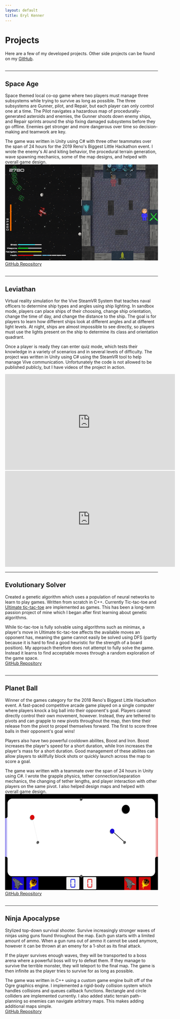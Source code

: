 ```yaml
---
layout: default
title: Eryl Kenner
---
```

# Projects

Here are a few of my developed projects. Other side projects can be found on my <a href="https://github.com/Eryl2000">GitHub</a>.
<br><br>
<hr>

<h2>Space Age</h2>
Space themed local co-op game where two players must manage three subsystems while trying to survive as long as possible. The three subsystems are Gunner, pilot, and Repair, but each player can only control one at a time. The Pilot navigates a hazardous map of procedurally-generated asteroids and enemies, the Gunner shoots down enemy ships, and Repair sprints around the ship fixing damaged subsystems before they go offline. Enemies get stronger and more dangerous over time so decision-making and teamwork are key.

The game was written in Unity using C# with three other teammates over the span of 24 hours for the 2019 Reno's Biggest Little Hackathon event. I wrote the enemy's AI and kiting behavior, the procedural terrain generation, wave spawning mechanics, some of the map designs, and helped with overall game design.
<img class="project_image" src="/assets/images/space-age.png" width="560" height="315">
<a href="https://github.com/kylebrain/hackathon-2019">GitHub Repository</a>
<br><br>
<hr>

<h2>Leviathan</h2>
Virtual reality simulation for the Vive SteamVR System that teaches naval officers to determine ship types and angles using ship lighting. In sandbox mode, players can place ships of their choosing, change ship orientation, change the time of day, and change the distance to the ship. The goal is for players to learn how different ships look at different angles and at different light levels. At night, ships are almost impossible to see directly, so players must use the lights present on the ship to determine its class and orientation quadrant.

Once a player is ready they can enter quiz mode, which tests their knowledge in a variety of scenarios and in several levels of difficulty. The project was written in Unity using C# using the SteamVR tool to help manage Vive communication. Unfortunately the code is not allowed to be published publicly, but I have videos of the project in action.
<iframe width="560" height="315" src="https://www.youtube.com/embed/u38aZBRUzsU" frameborder="0" allow="accelerometer; autoplay; encrypted-media; gyroscope; picture-in-picture" allowfullscreen></iframe>
<iframe width="560" height="315" src="https://www.youtube.com/embed/yzTdZjPLN1Q" frameborder="0" allow="accelerometer; autoplay; encrypted-media; gyroscope; picture-in-picture" allowfullscreen></iframe>
<br>
<hr>

<h2>Evolutionary Solver</h2>
Created a genetic algorithm which uses a population of neural networks to learn to play games. Written from scratch in C++. Currently Tic-tac-toe and <a href="https://en.wikipedia.org/wiki/Ultimate_tic-tac-toe">Ultimate tic-tac-toe</a> are implemented as games. This has been a long-term passion project of mine which I began after first learning about genetic algorithms.

While tic-tac-toe is fully solvable using algorithms such as minimax, a player's move in Ultimate tic-tac-toe affects the available moves an opponent has, meaning the game cannot easily be solved using DFS (partly because it is hard to find a good heuristic for the strength of a board position). My approach therefore does not attempt to fully solve the game. Instead it learns to find acceptable moves through a random exploration of the game space.
<br>
<a href="https://github.com/Eryl2000/EvolutionarySolver">GitHub Repository</a>
<br><br>
<hr>

<h2>Planet Ball</h2>
Winner of the games category for the 2018 Reno's Biggest Little Hackathon event. A fast-paced competitive arcade game played on a single computer where players knock a big ball into their opponent's goal. Players cannot directly control their own movement, however. Instead, they are tethered to pivots and can grapple to new pivots throughout the map, then time their release from the pivot to propel themselves forward. The first to score three balls in their opponent's goal wins!

Players also have two powerful cooldown abilites, Boost and Iron. Boost increases the player's speed for a short duration, while Iron increases the player's mass for a short duration. Good management of these abilites can allow players to skillfully block shots or quickly launch across the map to score a goal.

The game was written with a teammate over the span of 24 hours in Unity using C#. I wrote the grapple physics, tether connection/separation mechanics, the changing of tether lengths, and player interaction with other players on the same pivot. I also helped design maps and helped with overall game design.
<img class="project_image" src="/assets/images/planet-ball.png" width="560" height="315">
<a href="https://github.com/Eryl2000/Planet-Ball">GitHub Repository</a>
<br><br>
<hr>

<h2>Ninja Apocalypse</h2>
Stylized top-down survival shooter. Survive increasingly stronger waves of ninjas using guns found throughout the map. Each gun starts with a limited amount of ammo. When a gun runs out of ammo it cannot be used anymore, however it can be thrown at an emeny for a 1-shot as its final attack.

If the player survives enough waves, they will be transported to a boss arena where a powerful boss will try to defeat them. If they manage to survive the terrible monster, they will teleport to the final map. The game is then infinite as the player tries to survive for as long as possible.

The game was written in C++ using a custom game engine built off of the Ogre graphics engine. I implemented a rigid-body collision system which handles collisions and queues callback functions. Rectangle and circle colliders are implemented currently. I also added static terrain path-planning so enemies can navigate arbitrary maps. This makes adding additional maps simple.
<br>
<a href="https://github.com/Eryl2000/Ninja-Apocalypse">GitHub Repository</a>

